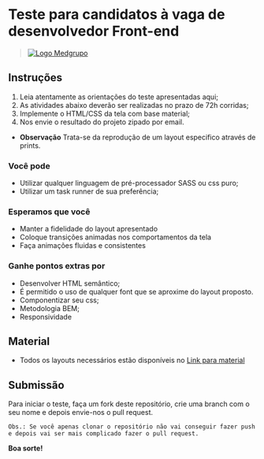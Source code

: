 # Teste para candidatos à vaga de desenvolvedor Front-end

> [![Logo Medgrupo](https://d1y36np0qkbzyh.cloudfront.net/logo-medgrupo-2.jpg)](http://www.medgrupo.com.br)

## Instruções

1. Leia atentamente as orientações do teste apresentadas aqui;
2. As atividades abaixo deverão ser realizadas no prazo de 72h corridas;
3. Implemente o HTML/CSS da tela com base material;
4. Nos envie o resultado do projeto zipado por email.

- **Observação** Trata-se da reprodução de um layout especifico através de prints.

### Você pode

- Utilizar qualquer linguagem de pré-processador SASS ou css puro;
- Utilizar um task runner de sua preferência;

### Esperamos que você

- Manter a fidelidade do layout apresentado
- Coloque transições animadas nos comportamentos da tela
- Faça animações fluidas e consistentes

### Ganhe pontos extras por

- Desenvolver HTML semântico;
- É permitido o uso de qualquer font que se aproxime do layout proposto.
- Componentizar seu css;
- Metodologia BEM;
- Responsividade

## Material

- Todos os layouts necessários estão disponíveis no [Link para material](http://med-cdn.s3-sa-east-1.amazonaws.com/Material%20Prova%20Medgrupo%20Front.zip)

## Submissão

Para iniciar o teste, faça um fork deste repositório, crie uma branch com o seu nome e depois envie-nos o pull request.

`Obs.: Se você apenas clonar o repositório não vai conseguir fazer push e depois vai ser mais complicado fazer o pull request.`

**Boa sorte!**
